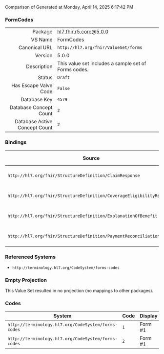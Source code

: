 Comparison of 
Generated at Monday, April 14, 2025 6:17:42 PM

### FormCodes

|      |     |
| ---: | --- |
| Package | hl7.fhir.r5.core@5.0.0 |
| VS Name | FormCodes |
| Canonical URL | `http://hl7.org/fhir/ValueSet/forms` |
| Version | 5.0.0 |
| Description | This value set includes a sample set of Forms codes. |
| Status | `Draft` |
| Has Escape Valve Code | `False` |
| Database Key | `4579` |
| Database Concept Count | `2` |
| Database Active Concept Count | `2` |
### Bindings

| Source | Element | Binding | Strength | Element Short |
| ------ | ------- | ------- | -------- | ------------- |
| `http://hl7.org/fhir/StructureDefinition/ClaimResponse` | `ClaimResponse.formCode` | `http://hl7.org/fhir/ValueSet/forms` | `Example` | Printed form identifier |
| `http://hl7.org/fhir/StructureDefinition/CoverageEligibilityResponse` | `CoverageEligibilityResponse.form` | `http://hl7.org/fhir/ValueSet/forms` | `Example` | Printed form identifier |
| `http://hl7.org/fhir/StructureDefinition/ExplanationOfBenefit` | `ExplanationOfBenefit.formCode` | `http://hl7.org/fhir/ValueSet/forms` | `Example` | Printed form identifier |
| `http://hl7.org/fhir/StructureDefinition/PaymentReconciliation` | `PaymentReconciliation.formCode` | `http://hl7.org/fhir/ValueSet/forms` | `Example` | Printed form identifier |

### Referenced Systems

* `http://terminology.hl7.org/CodeSystem/forms-codes`
### Empty Projection

This Value Set resulted in no projection (no mappings to other packages).

### Codes

| System | Code | Display |
| ------ | ---- | ------- |
| `http://terminology.hl7.org/CodeSystem/forms-codes` | `1` | Form #1 |
| `http://terminology.hl7.org/CodeSystem/forms-codes` | `2` | Form #1 |

